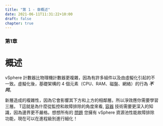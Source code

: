```yaml
---
title: "第 1 - 章概述"
date: 2021-06-11T11:31:22+10:00
draft: false
chapter: true
---
```


### 第1章

# 概述

vSphere 計數器比物理機計數器更複雜，因為有許多組件以及由虛擬化引起的不一致。虛擬化後，基礎架構的 4 個元素（CPU、RAM、磁盤、網絡）的行為 ***不同***。

新層造成的複雜性，因為它會影響其下方和上方的相鄰層。所以淨效應你需要學習三層。 T這就是為什麼從監控和故障排除的角度來看, [容器](https://en.wikipedia.org/wiki/OS-level_virtualization) 技術需要更深入的知識，因為邊界更不嚴格。想想所有的 [問題](https://www.settlersoman.com/ftf-012-resource-pools-in-practice/) 您擁有 vSphere 資源池性能故障排除功能，現在可以在進程級別進行細化！
